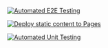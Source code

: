 [![Automated E2E Testing](https://github.com/anasommer/social-media-client/actions/workflows/e2e-test.yml/badge.svg?branch=workflow)](https://github.com/anasommer/social-media-client/actions/workflows/e2e-test.yml)

[![Deploy static content to Pages](https://github.com/anasommer/social-media-client/actions/workflows/pages.yml/badge.svg?branch=workflow)](https://github.com/anasommer/social-media-client/actions/workflows/pages.yml)

[![Automated Unit Testing](https://github.com/anasommer/social-media-client/actions/workflows/unit-test.yml/badge.svg?branch=workflow)](https://github.com/anasommer/social-media-client/actions/workflows/unit-test.yml)
